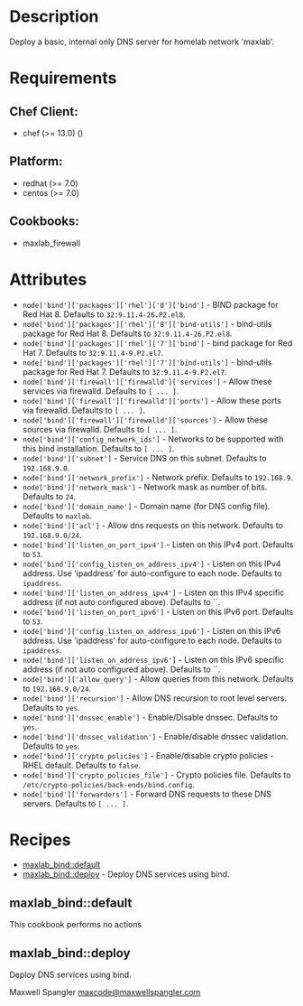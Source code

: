 # Description

Deploy a basic, internal only DNS server for homelab network 'maxlab'.

# Requirements


## Chef Client:

* chef (>= 13.0) ()

## Platform:

* redhat (>= 7.0)
* centos (>= 7.0)

## Cookbooks:

* maxlab_firewall

# Attributes

* `node['bind']['packages']['rhel']['8']['bind']` - BIND package for Red Hat 8. Defaults to `32:9.11.4-26.P2.el8`.
* `node['bind']['packages']['rhel']['8']['bind-utils']` - bind-utils package for Red Hat 8. Defaults to `32:9.11.4-26.P2.el8`.
* `node['bind']['packages']['rhel']['7']['bind']` - bind package for Red Hat 7. Defaults to `32:9.11.4-9.P2.el7`.
* `node['bind']['packages']['rhel']['7']['bind-utils']` - bind-utils package for Red Hat 7. Defaults to `32:9.11.4-9.P2.el7`.
* `node['bind']['firewall']['firewalld']['services']` - Allow these services via firewalld. Defaults to `[ ... ]`.
* `node['bind']['firewall']['firewalld']['ports']` - Allow these ports via firewalld. Defaults to `[ ... ]`.
* `node['bind']['firewall']['firewalld']['sources']` - Allow these sources via firewalld. Defaults to `[ ... ]`.
* `node['bind']['config_network_ids']` - Networks to be supported with this bind installation. Defaults to `[ ... ]`.
* `node['bind']['subnet']` - Service DNS on this subnet. Defaults to `192.168.9.0`.
* `node['bind']['network_prefix']` - Network prefix. Defaults to `192.168.9`.
* `node['bind']['network_mask']` - Network mask as number of bits. Defaults to `24`.
* `node['bind']['domain_name']` - Domain name (for DNS config file). Defaults to `maxlab`.
* `node['bind']['acl']` - Allow dns requests on this network. Defaults to `192.168.9.0/24`.
* `node['bind']['listen_on_port_ipv4']` - Listen on this IPv4 port. Defaults to `53`.
* `node['bind']['config_listen_on_address_ipv4']` - Listen on this IPv4 address. Use 'ipaddress' for auto-configure to each node. Defaults to `ipaddress`.
* `node['bind']['listen_on_address_ipv4']` - Listen on this IPv4 specific address (if not auto configured above). Defaults to ``.
* `node['bind']['listen_on_port_ipv6']` - Listen on this IPv6 port. Defaults to `53`.
* `node['bind']['config_listen_on_address_ipv6']` - Listen on this IPv6 address. Use 'ipaddress' for auto-configure to each node. Defaults to `ipaddress`.
* `node['bind']['listen_on_address_ipv6']` - Listen on this IPv6 specific address (if not auto configured above). Defaults to ``.
* `node['bind']['allow_query']` - Allow queries from this network. Defaults to `192.168.9.0/24`.
* `node['bind']['recursion']` - Allow DNS recursion to root level servers. Defaults to `yes`.
* `node['bind']['dnssec_enable']` - Enable/Disable dnssec. Defaults to `yes`.
* `node['bind']['dnssec_validation']` - Enable/disable dnssec validation. Defaults to `yes`.
* `node['bind']['crypto_policies']` - Enable/disable crypto policies - RHEL default. Defaults to `false`.
* `node['bind']['crypto_policies_file']` - Crypto policies file. Defaults to `/etc/crypto-policies/back-ends/bind.config`.
* `node['bind']['forwarders']` - Forward DNS requests to these DNS servers. Defaults to `[ ... ]`.

# Recipes

* [maxlab_bind::default](#maxlab_binddefault)
* [maxlab_bind::deploy](#maxlab_binddeploy) - Deploy DNS services using bind.

## maxlab_bind::default

This cookbook performs no actions

## maxlab_bind::deploy

Deploy DNS services using bind.

Maxwell Spangler maxcode@maxwellspangler.com
